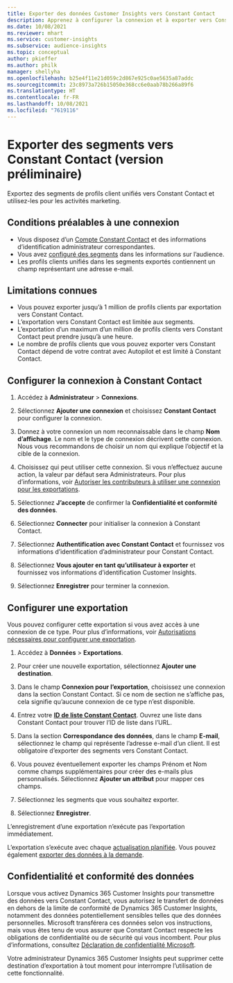 ```yaml
---
title: Exporter des données Customer Insights vers Constant Contact
description: Apprenez à configurer la connexion et à exporter vers Constant Contact.
ms.date: 10/08/2021
ms.reviewer: mhart
ms.service: customer-insights
ms.subservice: audience-insights
ms.topic: conceptual
author: pkieffer
ms.author: philk
manager: shellyha
ms.openlocfilehash: b25e4f11e21d059c2d867e925c0ae5635a87addc
ms.sourcegitcommit: 23c8973a726b15050e368cc6e0aab78b266a89f6
ms.translationtype: HT
ms.contentlocale: fr-FR
ms.lasthandoff: 10/08/2021
ms.locfileid: "7619116"
---
```

# <a name="export-segments-to-constant-contact-preview"></a>Exporter des segments vers Constant Contact (version préliminaire)

Exportez des segments de profils client unifiés vers Constant Contact et utilisez-les pour les activités marketing. 

## <a name="prerequisites-for-a-connection"></a>Conditions préalables à une connexion

-   Vous disposez d’un [Compte Constant Contact](https://www.constantcontact.com/account-home) et des informations d’identification administrateur correspondantes.
-   Vous avez [configuré des segments](segments.md) dans les informations sur l’audience.
-   Les profils clients unifiés dans les segments exportés contiennent un champ représentant une adresse e-mail.

## <a name="known-limitations"></a>Limitations connues

- Vous pouvez exporter jusqu’à 1 million de profils clients par exportation vers Constant Contact.
- L’exportation vers Constant Contact est limitée aux segments.
- L’exportation d’un maximum d’un million de profils clients vers Constant Contact peut prendre jusqu’à une heure. 
- Le nombre de profils clients que vous pouvez exporter vers Constant Contact dépend de votre contrat avec Autopilot et est limité à Constant Contact.

## <a name="set-up-connection-to-constant-contact"></a>Configurer la connexion à Constant Contact

1. Accédez à **Administrateur** > **Connexions**.

1. Sélectionnez **Ajouter une connexion** et choisissez **Constant Contact** pour configurer la connexion.

1. Donnez à votre connexion un nom reconnaissable dans le champ **Nom d’affichage**. Le nom et le type de connexion décrivent cette connexion. Nous vous recommandons de choisir un nom qui explique l’objectif et la cible de la connexion.

1. Choisissez qui peut utiliser cette connexion. Si vous n’effectuez aucune action, la valeur par défaut sera Administrateurs. Pour plus d’informations, voir [Autoriser les contributeurs à utiliser une connexion pour les exportations](connections.md#allow-contributors-to-use-a-connection-for-exports).

1. Sélectionnez **J’accepte** de confirmer la **Confidentialité et conformité des données**.

1. Sélectionnez **Connecter** pour initialiser la connexion à Constant Contact.

1. Sélectionnez **Authentification avec Constant Contact** et fournissez vos informations d’identification d’administrateur pour Constant Contact. 

1. Sélectionnez **Vous ajouter en tant qu’utilisateur à exporter** et fournissez vos informations d’identification Customer Insights.

1. Sélectionnez **Enregistrer** pour terminer la connexion.

## <a name="configure-an-export"></a>Configurer une exportation

Vous pouvez configurer cette exportation si vous avez accès à une connexion de ce type. Pour plus d’informations, voir [Autorisations nécessaires pour configurer une exportation](export-destinations.md#set-up-a-new-export).

1. Accédez à **Données** > **Exportations**.

1. Pour créer une nouvelle exportation, sélectionnez **Ajouter une destination**.

1. Dans le champ **Connexion pour l’exportation**, choisissez une connexion dans la section Constant Contact. Si ce nom de section ne s’affiche pas, cela signifie qu’aucune connexion de ce type n’est disponible.

1. Entrez votre [**ID de liste Constant Contact**](https://app.constantcontact.com/pages/contacts/ui#lists). Ouvrez une liste dans Constant Contact pour trouver l’ID de liste dans l’URL.

1. Dans la section **Correspondance des données**, dans le champ **E-mail**, sélectionnez le champ qui représente l’adresse e-mail d’un client. Il est obligatoire d’exporter des segments vers Constant Contact.

1. Vous pouvez éventuellement exporter les champs Prénom et Nom comme champs supplémentaires pour créer des e-mails plus personnalisés. Sélectionnez **Ajouter un attribut** pour mapper ces champs.

1. Sélectionnez les segments que vous souhaitez exporter.

1. Sélectionnez **Enregistrer**.

L’enregistrement d’une exportation n’exécute pas l’exportation immédiatement.

L’exportation s’exécute avec chaque [actualisation planifiée](system.md#schedule-tab). Vous pouvez également [exporter des données à la demande](export-destinations.md#run-exports-on-demand). 


## <a name="data-privacy-and-compliance"></a>Confidentialité et conformité des données

Lorsque vous activez Dynamics 365 Customer Insights pour transmettre des données vers Constant Contact, vous autorisez le transfert de données en dehors de la limite de conformité de Dynamics 365 Customer Insights, notamment des données potentiellement sensibles telles que des données personnelles. Microsoft transférera ces données selon vos instructions, mais vous êtes tenu de vous assurer que Constant Contact respecte les obligations de confidentialité ou de sécurité qui vous incombent. Pour plus d’informations, consultez [Déclaration de confidentialité Microsoft](https://go.microsoft.com/fwlink/?linkid=396732).

Votre administrateur Dynamics 365 Customer Insights peut supprimer cette destination d’exportation à tout moment pour interrompre l’utilisation de cette fonctionnalité.
